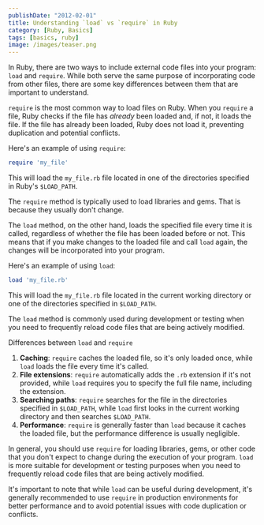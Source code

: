 ```yaml
---
publishDate: "2012-02-01"
title: Understanding `load` vs `require` in Ruby
category: [Ruby, Basics]
tags: [basics, ruby]
image: /images/teaser.png
---
```


In Ruby, there are two ways to include external code files into your program: `load` and `require`. While both serve the same purpose of incorporating code from other files, there are some key differences between them that are important to understand.

`require` is the most common way to load files on Ruby. When you `require` a file, Ruby checks if the file has _already_ been loaded and, if not, it loads the file. If the file has already been loaded, Ruby does not load it, preventing duplication and potential conflicts.

Here's an example of using `require`:

```ruby
require 'my_file'
```

This will load the `my_file.rb` file located in one of the directories specified in Ruby's `$LOAD_PATH`.

The `require` method is typically used to load libraries and gems. That is because they usually don't change.

The `load` method, on the other hand, loads the specified file every time it is called, regardless of whether the file has been loaded before or not. This means that if you make changes to the loaded file and call `load` again, the changes will be incorporated into your program.

Here's an example of using `load`:

```ruby
load 'my_file.rb'
```

This will load the `my_file.rb` file located in the current working directory or one of the directories specified in `$LOAD_PATH`.

The `load` method is commonly used during development or testing when you need to frequently reload code files that are being actively modified.

Differences between `load` and `require`

1. **Caching**: `require` caches the loaded file, so it's only loaded once, while `load` loads the file every time it's called.
2. **File extensions**: `require` automatically adds the `.rb` extension if it's not provided, while `load` requires you to specify the full file name, including the extension.
3. **Searching paths**: `require` searches for the file in the directories specified in `$LOAD_PATH`, while `load` first looks in the current working directory and then searches `$LOAD_PATH`.
4. **Performance**: `require` is generally faster than `load` because it caches the loaded file, but the performance difference is usually negligible.

In general, you should use `require` for loading libraries, gems, or other code that you don't expect to change during the execution of your program. `load` is more suitable for development or testing purposes when you need to frequently reload code files that are being actively modified.

It's important to note that while `load` can be useful during development, it's generally recommended to use `require` in production environments for better performance and to avoid potential issues with code duplication or conflicts.
